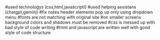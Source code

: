 #used technologys (css,html,javascript0
#used helping assistans (chatgpt,gemini)
#fix notes header elements pop up only using dropdown menu
#fonts are not matching with original site
#on smaller screens background colors and shadows must be removed
#css is messed up with bad style of code writing 
#html and javascript are written well with good style of code structure
